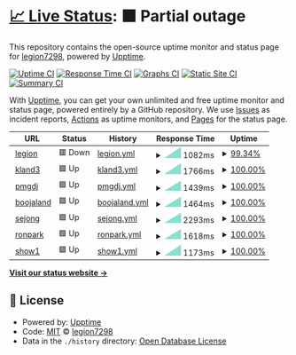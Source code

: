 # [📈 Live Status](https://legion7298.github.io/upptimer): <!--live status--> **🟧 Partial outage**

This repository contains the open-source uptime monitor and status page for [legion7298](https://legion7298.github.io/upptimer), powered by [Upptime](https://github.com/upptime/upptime).

[![Uptime CI](https://github.com/legion7298/upptimer/workflows/Uptime%20CI/badge.svg)](https://github.com/legion7298/upptimer/actions?query=workflow%3A%22Uptime+CI%22)
[![Response Time CI](https://github.com/legion7298/upptimer/workflows/Response%20Time%20CI/badge.svg)](https://github.com/legion7298/upptimer/actions?query=workflow%3A%22Response+Time+CI%22)
[![Graphs CI](https://github.com/legion7298/upptimer/workflows/Graphs%20CI/badge.svg)](https://github.com/legion7298/upptimer/actions?query=workflow%3A%22Graphs+CI%22)
[![Static Site CI](https://github.com/legion7298/upptimer/workflows/Static%20Site%20CI/badge.svg)](https://github.com/legion7298/upptimer/actions?query=workflow%3A%22Static+Site+CI%22)
[![Summary CI](https://github.com/legion7298/upptimer/workflows/Summary%20CI/badge.svg)](https://github.com/legion7298/upptimer/actions?query=workflow%3A%22Summary+CI%22)

With [Upptime](https://upptime.js.org), you can get your own unlimited and free uptime monitor and status page, powered entirely by a GitHub repository. We use [Issues](https://github.com/legion7298/upptimer/issues) as incident reports, [Actions](https://github.com/legion7298/upptimer/actions) as uptime monitors, and [Pages](https://legion7298.github.io/upptimer) for the status page.

<!--start: status pages-->
<!-- This summary is generated by Upptime (https://github.com/upptime/upptime) -->
<!-- Do not edit this manually, your changes will be overwritten -->
<!-- prettier-ignore -->
| URL | Status | History | Response Time | Uptime |
| --- | ------ | ------- | ------------- | ------ |
| <img alt="" src="https://icons.duckduckgo.com/ip3/www.legion-ms.com.ico" height="13"> [legion](https://www.legion-ms.com) | 🟥 Down | [legion.yml](https://github.com/legion7298/upptimer/commits/HEAD/history/legion.yml) | <details><summary><img alt="Response time graph" src="./graphs/legion/response-time-week.png" height="20"> 1082ms</summary><br><a href="https://legion7298.github.io/upptimer/history/legion"><img alt="Response time 1082" src="https://img.shields.io/endpoint?url=https%3A%2F%2Fraw.githubusercontent.com%2Flegion7298%2Fupptimer%2FHEAD%2Fapi%2Flegion%2Fresponse-time.json"></a><br><a href="https://legion7298.github.io/upptimer/history/legion"><img alt="24-hour response time 1082" src="https://img.shields.io/endpoint?url=https%3A%2F%2Fraw.githubusercontent.com%2Flegion7298%2Fupptimer%2FHEAD%2Fapi%2Flegion%2Fresponse-time-day.json"></a><br><a href="https://legion7298.github.io/upptimer/history/legion"><img alt="7-day response time 1082" src="https://img.shields.io/endpoint?url=https%3A%2F%2Fraw.githubusercontent.com%2Flegion7298%2Fupptimer%2FHEAD%2Fapi%2Flegion%2Fresponse-time-week.json"></a><br><a href="https://legion7298.github.io/upptimer/history/legion"><img alt="30-day response time 1082" src="https://img.shields.io/endpoint?url=https%3A%2F%2Fraw.githubusercontent.com%2Flegion7298%2Fupptimer%2FHEAD%2Fapi%2Flegion%2Fresponse-time-month.json"></a><br><a href="https://legion7298.github.io/upptimer/history/legion"><img alt="1-year response time 1082" src="https://img.shields.io/endpoint?url=https%3A%2F%2Fraw.githubusercontent.com%2Flegion7298%2Fupptimer%2FHEAD%2Fapi%2Flegion%2Fresponse-time-year.json"></a></details> | <details><summary><a href="https://legion7298.github.io/upptimer/history/legion">99.34%</a></summary><a href="https://legion7298.github.io/upptimer/history/legion"><img alt="All-time uptime 99.34%" src="https://img.shields.io/endpoint?url=https%3A%2F%2Fraw.githubusercontent.com%2Flegion7298%2Fupptimer%2FHEAD%2Fapi%2Flegion%2Fuptime.json"></a><br><a href="https://legion7298.github.io/upptimer/history/legion"><img alt="24-hour uptime 99.34%" src="https://img.shields.io/endpoint?url=https%3A%2F%2Fraw.githubusercontent.com%2Flegion7298%2Fupptimer%2FHEAD%2Fapi%2Flegion%2Fuptime-day.json"></a><br><a href="https://legion7298.github.io/upptimer/history/legion"><img alt="7-day uptime 99.34%" src="https://img.shields.io/endpoint?url=https%3A%2F%2Fraw.githubusercontent.com%2Flegion7298%2Fupptimer%2FHEAD%2Fapi%2Flegion%2Fuptime-week.json"></a><br><a href="https://legion7298.github.io/upptimer/history/legion"><img alt="30-day uptime 99.34%" src="https://img.shields.io/endpoint?url=https%3A%2F%2Fraw.githubusercontent.com%2Flegion7298%2Fupptimer%2FHEAD%2Fapi%2Flegion%2Fuptime-month.json"></a><br><a href="https://legion7298.github.io/upptimer/history/legion"><img alt="1-year uptime 99.34%" src="https://img.shields.io/endpoint?url=https%3A%2F%2Fraw.githubusercontent.com%2Flegion7298%2Fupptimer%2FHEAD%2Fapi%2Flegion%2Fuptime-year.json"></a></details>
| <img alt="" src="https://icons.duckduckgo.com/ip3/www.kland3.com.ico" height="13"> [kland3](https://www.kland3.com) | 🟩 Up | [kland3.yml](https://github.com/legion7298/upptimer/commits/HEAD/history/kland3.yml) | <details><summary><img alt="Response time graph" src="./graphs/kland3/response-time-week.png" height="20"> 1766ms</summary><br><a href="https://legion7298.github.io/upptimer/history/kland3"><img alt="Response time 1766" src="https://img.shields.io/endpoint?url=https%3A%2F%2Fraw.githubusercontent.com%2Flegion7298%2Fupptimer%2FHEAD%2Fapi%2Fkland3%2Fresponse-time.json"></a><br><a href="https://legion7298.github.io/upptimer/history/kland3"><img alt="24-hour response time 1766" src="https://img.shields.io/endpoint?url=https%3A%2F%2Fraw.githubusercontent.com%2Flegion7298%2Fupptimer%2FHEAD%2Fapi%2Fkland3%2Fresponse-time-day.json"></a><br><a href="https://legion7298.github.io/upptimer/history/kland3"><img alt="7-day response time 1766" src="https://img.shields.io/endpoint?url=https%3A%2F%2Fraw.githubusercontent.com%2Flegion7298%2Fupptimer%2FHEAD%2Fapi%2Fkland3%2Fresponse-time-week.json"></a><br><a href="https://legion7298.github.io/upptimer/history/kland3"><img alt="30-day response time 1766" src="https://img.shields.io/endpoint?url=https%3A%2F%2Fraw.githubusercontent.com%2Flegion7298%2Fupptimer%2FHEAD%2Fapi%2Fkland3%2Fresponse-time-month.json"></a><br><a href="https://legion7298.github.io/upptimer/history/kland3"><img alt="1-year response time 1766" src="https://img.shields.io/endpoint?url=https%3A%2F%2Fraw.githubusercontent.com%2Flegion7298%2Fupptimer%2FHEAD%2Fapi%2Fkland3%2Fresponse-time-year.json"></a></details> | <details><summary><a href="https://legion7298.github.io/upptimer/history/kland3">100.00%</a></summary><a href="https://legion7298.github.io/upptimer/history/kland3"><img alt="All-time uptime 100.00%" src="https://img.shields.io/endpoint?url=https%3A%2F%2Fraw.githubusercontent.com%2Flegion7298%2Fupptimer%2FHEAD%2Fapi%2Fkland3%2Fuptime.json"></a><br><a href="https://legion7298.github.io/upptimer/history/kland3"><img alt="24-hour uptime 100.00%" src="https://img.shields.io/endpoint?url=https%3A%2F%2Fraw.githubusercontent.com%2Flegion7298%2Fupptimer%2FHEAD%2Fapi%2Fkland3%2Fuptime-day.json"></a><br><a href="https://legion7298.github.io/upptimer/history/kland3"><img alt="7-day uptime 100.00%" src="https://img.shields.io/endpoint?url=https%3A%2F%2Fraw.githubusercontent.com%2Flegion7298%2Fupptimer%2FHEAD%2Fapi%2Fkland3%2Fuptime-week.json"></a><br><a href="https://legion7298.github.io/upptimer/history/kland3"><img alt="30-day uptime 100.00%" src="https://img.shields.io/endpoint?url=https%3A%2F%2Fraw.githubusercontent.com%2Flegion7298%2Fupptimer%2FHEAD%2Fapi%2Fkland3%2Fuptime-month.json"></a><br><a href="https://legion7298.github.io/upptimer/history/kland3"><img alt="1-year uptime 100.00%" src="https://img.shields.io/endpoint?url=https%3A%2F%2Fraw.githubusercontent.com%2Flegion7298%2Fupptimer%2FHEAD%2Fapi%2Fkland3%2Fuptime-year.json"></a></details>
| <img alt="" src="https://icons.duckduckgo.com/ip3/www.pmgdj.com.ico" height="13"> [pmgdj](https://www.pmgdj.com) | 🟩 Up | [pmgdj.yml](https://github.com/legion7298/upptimer/commits/HEAD/history/pmgdj.yml) | <details><summary><img alt="Response time graph" src="./graphs/pmgdj/response-time-week.png" height="20"> 1439ms</summary><br><a href="https://legion7298.github.io/upptimer/history/pmgdj"><img alt="Response time 1439" src="https://img.shields.io/endpoint?url=https%3A%2F%2Fraw.githubusercontent.com%2Flegion7298%2Fupptimer%2FHEAD%2Fapi%2Fpmgdj%2Fresponse-time.json"></a><br><a href="https://legion7298.github.io/upptimer/history/pmgdj"><img alt="24-hour response time 1439" src="https://img.shields.io/endpoint?url=https%3A%2F%2Fraw.githubusercontent.com%2Flegion7298%2Fupptimer%2FHEAD%2Fapi%2Fpmgdj%2Fresponse-time-day.json"></a><br><a href="https://legion7298.github.io/upptimer/history/pmgdj"><img alt="7-day response time 1439" src="https://img.shields.io/endpoint?url=https%3A%2F%2Fraw.githubusercontent.com%2Flegion7298%2Fupptimer%2FHEAD%2Fapi%2Fpmgdj%2Fresponse-time-week.json"></a><br><a href="https://legion7298.github.io/upptimer/history/pmgdj"><img alt="30-day response time 1439" src="https://img.shields.io/endpoint?url=https%3A%2F%2Fraw.githubusercontent.com%2Flegion7298%2Fupptimer%2FHEAD%2Fapi%2Fpmgdj%2Fresponse-time-month.json"></a><br><a href="https://legion7298.github.io/upptimer/history/pmgdj"><img alt="1-year response time 1439" src="https://img.shields.io/endpoint?url=https%3A%2F%2Fraw.githubusercontent.com%2Flegion7298%2Fupptimer%2FHEAD%2Fapi%2Fpmgdj%2Fresponse-time-year.json"></a></details> | <details><summary><a href="https://legion7298.github.io/upptimer/history/pmgdj">100.00%</a></summary><a href="https://legion7298.github.io/upptimer/history/pmgdj"><img alt="All-time uptime 100.00%" src="https://img.shields.io/endpoint?url=https%3A%2F%2Fraw.githubusercontent.com%2Flegion7298%2Fupptimer%2FHEAD%2Fapi%2Fpmgdj%2Fuptime.json"></a><br><a href="https://legion7298.github.io/upptimer/history/pmgdj"><img alt="24-hour uptime 100.00%" src="https://img.shields.io/endpoint?url=https%3A%2F%2Fraw.githubusercontent.com%2Flegion7298%2Fupptimer%2FHEAD%2Fapi%2Fpmgdj%2Fuptime-day.json"></a><br><a href="https://legion7298.github.io/upptimer/history/pmgdj"><img alt="7-day uptime 100.00%" src="https://img.shields.io/endpoint?url=https%3A%2F%2Fraw.githubusercontent.com%2Flegion7298%2Fupptimer%2FHEAD%2Fapi%2Fpmgdj%2Fuptime-week.json"></a><br><a href="https://legion7298.github.io/upptimer/history/pmgdj"><img alt="30-day uptime 100.00%" src="https://img.shields.io/endpoint?url=https%3A%2F%2Fraw.githubusercontent.com%2Flegion7298%2Fupptimer%2FHEAD%2Fapi%2Fpmgdj%2Fuptime-month.json"></a><br><a href="https://legion7298.github.io/upptimer/history/pmgdj"><img alt="1-year uptime 100.00%" src="https://img.shields.io/endpoint?url=https%3A%2F%2Fraw.githubusercontent.com%2Flegion7298%2Fupptimer%2FHEAD%2Fapi%2Fpmgdj%2Fuptime-year.json"></a></details>
| <img alt="" src="https://icons.duckduckgo.com/ip3/www.boojaland.com.ico" height="13"> [boojaland](https://www.boojaland.com) | 🟩 Up | [boojaland.yml](https://github.com/legion7298/upptimer/commits/HEAD/history/boojaland.yml) | <details><summary><img alt="Response time graph" src="./graphs/boojaland/response-time-week.png" height="20"> 1464ms</summary><br><a href="https://legion7298.github.io/upptimer/history/boojaland"><img alt="Response time 1464" src="https://img.shields.io/endpoint?url=https%3A%2F%2Fraw.githubusercontent.com%2Flegion7298%2Fupptimer%2FHEAD%2Fapi%2Fboojaland%2Fresponse-time.json"></a><br><a href="https://legion7298.github.io/upptimer/history/boojaland"><img alt="24-hour response time 1464" src="https://img.shields.io/endpoint?url=https%3A%2F%2Fraw.githubusercontent.com%2Flegion7298%2Fupptimer%2FHEAD%2Fapi%2Fboojaland%2Fresponse-time-day.json"></a><br><a href="https://legion7298.github.io/upptimer/history/boojaland"><img alt="7-day response time 1464" src="https://img.shields.io/endpoint?url=https%3A%2F%2Fraw.githubusercontent.com%2Flegion7298%2Fupptimer%2FHEAD%2Fapi%2Fboojaland%2Fresponse-time-week.json"></a><br><a href="https://legion7298.github.io/upptimer/history/boojaland"><img alt="30-day response time 1464" src="https://img.shields.io/endpoint?url=https%3A%2F%2Fraw.githubusercontent.com%2Flegion7298%2Fupptimer%2FHEAD%2Fapi%2Fboojaland%2Fresponse-time-month.json"></a><br><a href="https://legion7298.github.io/upptimer/history/boojaland"><img alt="1-year response time 1464" src="https://img.shields.io/endpoint?url=https%3A%2F%2Fraw.githubusercontent.com%2Flegion7298%2Fupptimer%2FHEAD%2Fapi%2Fboojaland%2Fresponse-time-year.json"></a></details> | <details><summary><a href="https://legion7298.github.io/upptimer/history/boojaland">100.00%</a></summary><a href="https://legion7298.github.io/upptimer/history/boojaland"><img alt="All-time uptime 100.00%" src="https://img.shields.io/endpoint?url=https%3A%2F%2Fraw.githubusercontent.com%2Flegion7298%2Fupptimer%2FHEAD%2Fapi%2Fboojaland%2Fuptime.json"></a><br><a href="https://legion7298.github.io/upptimer/history/boojaland"><img alt="24-hour uptime 100.00%" src="https://img.shields.io/endpoint?url=https%3A%2F%2Fraw.githubusercontent.com%2Flegion7298%2Fupptimer%2FHEAD%2Fapi%2Fboojaland%2Fuptime-day.json"></a><br><a href="https://legion7298.github.io/upptimer/history/boojaland"><img alt="7-day uptime 100.00%" src="https://img.shields.io/endpoint?url=https%3A%2F%2Fraw.githubusercontent.com%2Flegion7298%2Fupptimer%2FHEAD%2Fapi%2Fboojaland%2Fuptime-week.json"></a><br><a href="https://legion7298.github.io/upptimer/history/boojaland"><img alt="30-day uptime 100.00%" src="https://img.shields.io/endpoint?url=https%3A%2F%2Fraw.githubusercontent.com%2Flegion7298%2Fupptimer%2FHEAD%2Fapi%2Fboojaland%2Fuptime-month.json"></a><br><a href="https://legion7298.github.io/upptimer/history/boojaland"><img alt="1-year uptime 100.00%" src="https://img.shields.io/endpoint?url=https%3A%2F%2Fraw.githubusercontent.com%2Flegion7298%2Fupptimer%2FHEAD%2Fapi%2Fboojaland%2Fuptime-year.json"></a></details>
| <img alt="" src="https://icons.duckduckgo.com/ip3/www.sjgongin.co.kr.ico" height="13"> [sejong](https://www.sjgongin.co.kr) | 🟩 Up | [sejong.yml](https://github.com/legion7298/upptimer/commits/HEAD/history/sejong.yml) | <details><summary><img alt="Response time graph" src="./graphs/sejong/response-time-week.png" height="20"> 2293ms</summary><br><a href="https://legion7298.github.io/upptimer/history/sejong"><img alt="Response time 2293" src="https://img.shields.io/endpoint?url=https%3A%2F%2Fraw.githubusercontent.com%2Flegion7298%2Fupptimer%2FHEAD%2Fapi%2Fsejong%2Fresponse-time.json"></a><br><a href="https://legion7298.github.io/upptimer/history/sejong"><img alt="24-hour response time 2293" src="https://img.shields.io/endpoint?url=https%3A%2F%2Fraw.githubusercontent.com%2Flegion7298%2Fupptimer%2FHEAD%2Fapi%2Fsejong%2Fresponse-time-day.json"></a><br><a href="https://legion7298.github.io/upptimer/history/sejong"><img alt="7-day response time 2293" src="https://img.shields.io/endpoint?url=https%3A%2F%2Fraw.githubusercontent.com%2Flegion7298%2Fupptimer%2FHEAD%2Fapi%2Fsejong%2Fresponse-time-week.json"></a><br><a href="https://legion7298.github.io/upptimer/history/sejong"><img alt="30-day response time 2293" src="https://img.shields.io/endpoint?url=https%3A%2F%2Fraw.githubusercontent.com%2Flegion7298%2Fupptimer%2FHEAD%2Fapi%2Fsejong%2Fresponse-time-month.json"></a><br><a href="https://legion7298.github.io/upptimer/history/sejong"><img alt="1-year response time 2293" src="https://img.shields.io/endpoint?url=https%3A%2F%2Fraw.githubusercontent.com%2Flegion7298%2Fupptimer%2FHEAD%2Fapi%2Fsejong%2Fresponse-time-year.json"></a></details> | <details><summary><a href="https://legion7298.github.io/upptimer/history/sejong">100.00%</a></summary><a href="https://legion7298.github.io/upptimer/history/sejong"><img alt="All-time uptime 100.00%" src="https://img.shields.io/endpoint?url=https%3A%2F%2Fraw.githubusercontent.com%2Flegion7298%2Fupptimer%2FHEAD%2Fapi%2Fsejong%2Fuptime.json"></a><br><a href="https://legion7298.github.io/upptimer/history/sejong"><img alt="24-hour uptime 100.00%" src="https://img.shields.io/endpoint?url=https%3A%2F%2Fraw.githubusercontent.com%2Flegion7298%2Fupptimer%2FHEAD%2Fapi%2Fsejong%2Fuptime-day.json"></a><br><a href="https://legion7298.github.io/upptimer/history/sejong"><img alt="7-day uptime 100.00%" src="https://img.shields.io/endpoint?url=https%3A%2F%2Fraw.githubusercontent.com%2Flegion7298%2Fupptimer%2FHEAD%2Fapi%2Fsejong%2Fuptime-week.json"></a><br><a href="https://legion7298.github.io/upptimer/history/sejong"><img alt="30-day uptime 100.00%" src="https://img.shields.io/endpoint?url=https%3A%2F%2Fraw.githubusercontent.com%2Flegion7298%2Fupptimer%2FHEAD%2Fapi%2Fsejong%2Fuptime-month.json"></a><br><a href="https://legion7298.github.io/upptimer/history/sejong"><img alt="1-year uptime 100.00%" src="https://img.shields.io/endpoint?url=https%3A%2F%2Fraw.githubusercontent.com%2Flegion7298%2Fupptimer%2FHEAD%2Fapi%2Fsejong%2Fuptime-year.json"></a></details>
| <img alt="" src="https://icons.duckduckgo.com/ip3/www.ronpark.com.ico" height="13"> [ronpark](https://www.ronpark.com) | 🟩 Up | [ronpark.yml](https://github.com/legion7298/upptimer/commits/HEAD/history/ronpark.yml) | <details><summary><img alt="Response time graph" src="./graphs/ronpark/response-time-week.png" height="20"> 1618ms</summary><br><a href="https://legion7298.github.io/upptimer/history/ronpark"><img alt="Response time 1618" src="https://img.shields.io/endpoint?url=https%3A%2F%2Fraw.githubusercontent.com%2Flegion7298%2Fupptimer%2FHEAD%2Fapi%2Fronpark%2Fresponse-time.json"></a><br><a href="https://legion7298.github.io/upptimer/history/ronpark"><img alt="24-hour response time 1618" src="https://img.shields.io/endpoint?url=https%3A%2F%2Fraw.githubusercontent.com%2Flegion7298%2Fupptimer%2FHEAD%2Fapi%2Fronpark%2Fresponse-time-day.json"></a><br><a href="https://legion7298.github.io/upptimer/history/ronpark"><img alt="7-day response time 1618" src="https://img.shields.io/endpoint?url=https%3A%2F%2Fraw.githubusercontent.com%2Flegion7298%2Fupptimer%2FHEAD%2Fapi%2Fronpark%2Fresponse-time-week.json"></a><br><a href="https://legion7298.github.io/upptimer/history/ronpark"><img alt="30-day response time 1618" src="https://img.shields.io/endpoint?url=https%3A%2F%2Fraw.githubusercontent.com%2Flegion7298%2Fupptimer%2FHEAD%2Fapi%2Fronpark%2Fresponse-time-month.json"></a><br><a href="https://legion7298.github.io/upptimer/history/ronpark"><img alt="1-year response time 1618" src="https://img.shields.io/endpoint?url=https%3A%2F%2Fraw.githubusercontent.com%2Flegion7298%2Fupptimer%2FHEAD%2Fapi%2Fronpark%2Fresponse-time-year.json"></a></details> | <details><summary><a href="https://legion7298.github.io/upptimer/history/ronpark">100.00%</a></summary><a href="https://legion7298.github.io/upptimer/history/ronpark"><img alt="All-time uptime 100.00%" src="https://img.shields.io/endpoint?url=https%3A%2F%2Fraw.githubusercontent.com%2Flegion7298%2Fupptimer%2FHEAD%2Fapi%2Fronpark%2Fuptime.json"></a><br><a href="https://legion7298.github.io/upptimer/history/ronpark"><img alt="24-hour uptime 100.00%" src="https://img.shields.io/endpoint?url=https%3A%2F%2Fraw.githubusercontent.com%2Flegion7298%2Fupptimer%2FHEAD%2Fapi%2Fronpark%2Fuptime-day.json"></a><br><a href="https://legion7298.github.io/upptimer/history/ronpark"><img alt="7-day uptime 100.00%" src="https://img.shields.io/endpoint?url=https%3A%2F%2Fraw.githubusercontent.com%2Flegion7298%2Fupptimer%2FHEAD%2Fapi%2Fronpark%2Fuptime-week.json"></a><br><a href="https://legion7298.github.io/upptimer/history/ronpark"><img alt="30-day uptime 100.00%" src="https://img.shields.io/endpoint?url=https%3A%2F%2Fraw.githubusercontent.com%2Flegion7298%2Fupptimer%2FHEAD%2Fapi%2Fronpark%2Fuptime-month.json"></a><br><a href="https://legion7298.github.io/upptimer/history/ronpark"><img alt="1-year uptime 100.00%" src="https://img.shields.io/endpoint?url=https%3A%2F%2Fraw.githubusercontent.com%2Flegion7298%2Fupptimer%2FHEAD%2Fapi%2Fronpark%2Fuptime-year.json"></a></details>
| <img alt="" src="https://icons.duckduckgo.com/ip3/show1.legion-ms.com.ico" height="13"> [show1](http://show1.legion-ms.com) | 🟩 Up | [show1.yml](https://github.com/legion7298/upptimer/commits/HEAD/history/show1.yml) | <details><summary><img alt="Response time graph" src="./graphs/show1/response-time-week.png" height="20"> 1173ms</summary><br><a href="https://legion7298.github.io/upptimer/history/show1"><img alt="Response time 1173" src="https://img.shields.io/endpoint?url=https%3A%2F%2Fraw.githubusercontent.com%2Flegion7298%2Fupptimer%2FHEAD%2Fapi%2Fshow1%2Fresponse-time.json"></a><br><a href="https://legion7298.github.io/upptimer/history/show1"><img alt="24-hour response time 1173" src="https://img.shields.io/endpoint?url=https%3A%2F%2Fraw.githubusercontent.com%2Flegion7298%2Fupptimer%2FHEAD%2Fapi%2Fshow1%2Fresponse-time-day.json"></a><br><a href="https://legion7298.github.io/upptimer/history/show1"><img alt="7-day response time 1173" src="https://img.shields.io/endpoint?url=https%3A%2F%2Fraw.githubusercontent.com%2Flegion7298%2Fupptimer%2FHEAD%2Fapi%2Fshow1%2Fresponse-time-week.json"></a><br><a href="https://legion7298.github.io/upptimer/history/show1"><img alt="30-day response time 1173" src="https://img.shields.io/endpoint?url=https%3A%2F%2Fraw.githubusercontent.com%2Flegion7298%2Fupptimer%2FHEAD%2Fapi%2Fshow1%2Fresponse-time-month.json"></a><br><a href="https://legion7298.github.io/upptimer/history/show1"><img alt="1-year response time 1173" src="https://img.shields.io/endpoint?url=https%3A%2F%2Fraw.githubusercontent.com%2Flegion7298%2Fupptimer%2FHEAD%2Fapi%2Fshow1%2Fresponse-time-year.json"></a></details> | <details><summary><a href="https://legion7298.github.io/upptimer/history/show1">100.00%</a></summary><a href="https://legion7298.github.io/upptimer/history/show1"><img alt="All-time uptime 100.00%" src="https://img.shields.io/endpoint?url=https%3A%2F%2Fraw.githubusercontent.com%2Flegion7298%2Fupptimer%2FHEAD%2Fapi%2Fshow1%2Fuptime.json"></a><br><a href="https://legion7298.github.io/upptimer/history/show1"><img alt="24-hour uptime 100.00%" src="https://img.shields.io/endpoint?url=https%3A%2F%2Fraw.githubusercontent.com%2Flegion7298%2Fupptimer%2FHEAD%2Fapi%2Fshow1%2Fuptime-day.json"></a><br><a href="https://legion7298.github.io/upptimer/history/show1"><img alt="7-day uptime 100.00%" src="https://img.shields.io/endpoint?url=https%3A%2F%2Fraw.githubusercontent.com%2Flegion7298%2Fupptimer%2FHEAD%2Fapi%2Fshow1%2Fuptime-week.json"></a><br><a href="https://legion7298.github.io/upptimer/history/show1"><img alt="30-day uptime 100.00%" src="https://img.shields.io/endpoint?url=https%3A%2F%2Fraw.githubusercontent.com%2Flegion7298%2Fupptimer%2FHEAD%2Fapi%2Fshow1%2Fuptime-month.json"></a><br><a href="https://legion7298.github.io/upptimer/history/show1"><img alt="1-year uptime 100.00%" src="https://img.shields.io/endpoint?url=https%3A%2F%2Fraw.githubusercontent.com%2Flegion7298%2Fupptimer%2FHEAD%2Fapi%2Fshow1%2Fuptime-year.json"></a></details>

<!--end: status pages-->

[**Visit our status website →**](https://legion7298.github.io/upptimer)

## 📄 License

- Powered by: [Upptime](https://github.com/upptime/upptime)
- Code: [MIT](./LICENSE) © [legion7298](https://legion7298.github.io/upptimer)
- Data in the `./history` directory: [Open Database License](https://opendatacommons.org/licenses/odbl/1-0/)
